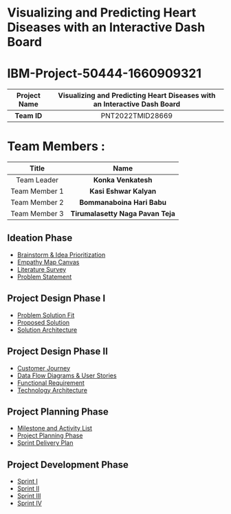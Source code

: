 # Visualizing and Predicting Heart Diseases with an Interactive Dash Board
  


# IBM-Project-50444-1660909321 

|      **Project Name**     |   Visualizing and Predicting Heart Diseases with an Interactive Dash Board   |   
|:-------------------------:|:------------------------------:|
|        **Team ID**        |   PNT2022TMID28669   |

# Team Members :
|   **Title**   |         **Name**        |
|:-------------:|:-----------------------:|
|  Team Leader  |  **Konka Venkatesh**     |
| Team Member 1 |  **Kasi Eshwar Kalyan**   |
| Team Member 2 |  **Bommanaboina Hari Babu**          |
| Team Member 3 |  **Tirumalasetty Naga Pavan Teja**     |

## Ideation Phase 
* [Brainstorm & Idea Prioritization](https://github.com/IBM-EPBL/IBM-Project-50444-1660909321/blob/main/Ideation%20Phase/Brainstorm%20and%20ideation.pdf)
* [Empathy Map Canvas](https://github.com/IBM-EPBL/IBM-Project-50444-1660909321/blob/main/Ideation%20Phase/Empathy%20Map.pdf)
* [Literature Survey](https://github.com/IBM-EPBL/IBM-Project-50444-1660909321/blob/main/Ideation%20Phase/Literature%20Survey%20and%20Information%20Gathering.pdf)
* [Problem Statement](https://github.com/IBM-EPBL/IBM-Project-50444-1660909321/blob/main/Ideation%20Phase/Problem%20Statement.pdf)


## Project Design Phase I

* [Problem Solution Fit](https://github.com/IBM-EPBL/IBM-Project-50444-1660909321/blob/main/Project%20Design%20Phase%20-%20I/Problem_solution_fit.pdf)
* [Proposed Solution](https://github.com/IBM-EPBL/IBM-Project-50444-1660909321/blob/main/Project%20Design%20Phase%20-%20I/Proposed%20solution.pdf)
* [Solution Architecture](https://github.com/IBM-EPBL/IBM-Project-50444-1660909321/blob/main/Project%20Design%20Phase%20-%20I/Solution%20Architecture.pdf)


## Project Design Phase II

* [Customer Journey](https://github.com/IBM-EPBL/IBM-Project-50444-1660909321/blob/main/Project%20Design%20Phase%20-%20II/Customer%20Journey.pdf)
* [Data Flow Diagrams & User Stories](https://github.com/IBM-EPBL/IBM-Project-50444-1660909321/blob/main/Project%20Design%20Phase%20-%20II/Data%20Flow%20Diagram.pdf)
* [Functional Requirement](https://github.com/IBM-EPBL/IBM-Project-50444-1660909321/blob/main/Project%20Design%20Phase%20-%20II/Functional%20Requirement.pdf)
* [Technology Architecture](https://github.com/IBM-EPBL/IBM-Project-50444-1660909321/blob/main/Project%20Design%20Phase%20-%20II/Technology%20architecture.pdf)


## Project Planning Phase
* [Milestone and Activity List](https://github.com/IBM-EPBL/IBM-Project-50444-1660909321/blob/main/Project%20Planning%20Phase/Milestone%20%26%20activity%20list.pdf)
* [Project Planning Phase](https://github.com/IBM-EPBL/IBM-Project-50444-1660909321/blob/main/Project%20Planning%20Phase/Project%20planning.pdf)
* [Sprint Delivery Plan](https://github.com/IBM-EPBL/IBM-Project-50444-1660909321/blob/main/Project%20Planning%20Phase/Sprint%20Delivery%20Plan.pdf)

## Project Development Phase
* [Sprint I](https://github.com/IBM-EPBL/IBM-Project-50444-1660909321/tree/main/Project%20Development%20Phase/Sprint-1)
* [Sprint II](https://github.com/IBM-EPBL/IBM-Project-50444-1660909321/tree/main/Project%20Development%20Phase/Sprint-2)
* [Sprint III](https://github.com/IBM-EPBL/IBM-Project-50444-1660909321/blob/main/Project%20Development%20Phase/Sprint-3/Sprint%203.pdf)
* [Sprint IV](https://github.com/IBM-EPBL/IBM-Project-50444-1660909321/blob/main/Project%20Development%20Phase/Sprint-4/Sprint%204.pdf)
